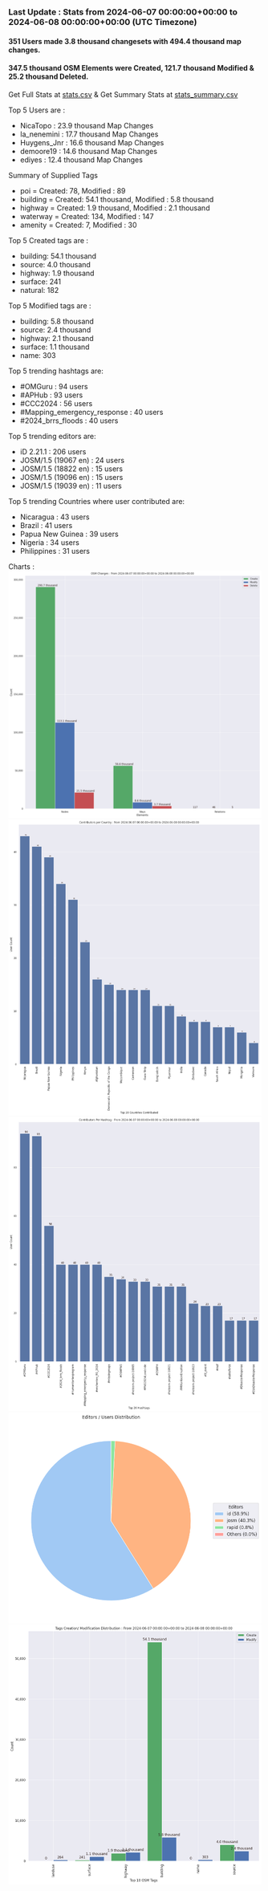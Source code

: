 ### Last Update : Stats from 2024-06-07 00:00:00+00:00 to 2024-06-08 00:00:00+00:00 (UTC Timezone)

#### 351 Users made 3.8 thousand changesets with 494.4 thousand map changes.
#### 347.5 thousand OSM Elements were Created, 121.7 thousand Modified & 25.2 thousand Deleted.
Get Full Stats at [stats.csv](/stats/hotosm/Daily/stats.csv)
 & Get Summary Stats at [stats_summary.csv](/stats/hotosm/Daily/stats_summary.csv)

Top 5 Users are : 
- NicaTopo : 23.9 thousand Map Changes
- la_nenemini : 17.7 thousand Map Changes
- Huygens_Jnr : 16.6 thousand Map Changes
- demoore19 : 14.6 thousand Map Changes
- ediyes : 12.4 thousand Map Changes

Summary of Supplied Tags
- poi = Created: 78, Modified : 89
- building = Created: 54.1 thousand, Modified : 5.8 thousand
- highway = Created: 1.9 thousand, Modified : 2.1 thousand
- waterway = Created: 134, Modified : 147
- amenity = Created: 7, Modified : 30


Top 5 Created tags are :
- building: 54.1 thousand
- source: 4.0 thousand
- highway: 1.9 thousand
- surface: 241
- natural: 182


Top 5 Modified tags are :
- building: 5.8 thousand
- source: 2.4 thousand
- highway: 2.1 thousand
- surface: 1.1 thousand
- name: 303


Top 5 trending hashtags are:
- #OMGuru : 94 users
- #APHub : 93 users
- #CCC2024 : 56 users
- #Mapping_emergency_response : 40 users
- #2024_brrs_floods : 40 users


Top 5 trending editors are:
- iD 2.21.1 : 206 users
- JOSM/1.5 (19067 en) : 24 users
- JOSM/1.5 (18822 en) : 15 users
- JOSM/1.5 (19096 en) : 15 users
- JOSM/1.5 (19039 en) : 11 users


Top 5 trending Countries where user contributed are:
- Nicaragua : 43 users
- Brazil : 41 users
- Papua New Guinea : 39 users
- Nigeria : 34 users
- Philippines : 31 users


 Charts : 
![Alt text](./stats_osm_changes.png) 
![Alt text](./stats_users_per_country.png) 
![Alt text](./stats_users_per_hashtag.png) 
![Alt text](./stats_editors_pie_chart.png) 
![Alt text](./stats_tags.png) 
